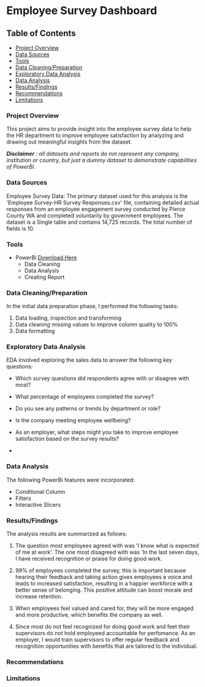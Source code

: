 # Employee Survey Dashboard

## Table of Contents

- [Project Overview](#project-overview)
- [Data Sources](#data-sources)
- [Tools](#tools)
- [Data Cleaning/Preparation](#data-cleaningpreparation)
- [Exploratory Data Analysis](#exploratory-data-analysis)
- [Data Analysis](#data-analysis)
- [Results/Findings](#resultsfindings)
- [Recommendations](#recommendations)
- [Limitations](#limitations)

### Project Overview

This project aims to provide insight into the employee survey data to help the HR department to improve employee satisfaction by analyzing and drawing out meaningful insights from the dataset.

**_Disclaimer_** : _all datasets and reports do not represent any company, institution or country, but just a dummy dataset to demonstrate capabilities of PowerBi._

### Data Sources

Employee Survey Data: The primary dataset used for this analysis is the 'Employee Survey-HR Survey Responses.csv' file, containing detailed actual responses from an employee engagement survey conducted
by Pierce County WA and completed voluntarily by government employees. The dataset is a Single table
and contains 14,725 records. The total number of fields is 10.

### Tools

- PowerBi [Download Here](https://microsoft.com)
  - Data Cleaning
  - Data Analysis
  - Creating Report

### Data Cleaning/Preparation

In the initial data preparation phase, I performed the following tasks:

1. Data loading, inspection and transforming
2. Data cleaning missing values to improve column quality to 100%
3. Data formatting

### Exploratory Data Analysis

EDA involved exploring the sales data to answer the following key questions:

- Which survey questions did respondents agree with or disagree with most?

- What percentage of employees completed the survey?

- Do you see any patterns or trends by department or role?

- Is the company meeting employee wellbeing?

- As an employer, what steps might you take to improve employee satisfaction based on the survey
  results?

-

### Data Analysis

The following PowerBi features were incorporated:

- Conditional Column
- Filters
- Interactive Slicers

### Results/Findings

The analysis results are summarized as follows:

1. The question most employees agreed with was 'I know what is expected of me at work'. The one most disagreed with was 'In the last seven days, I have received recognition or praise for doing good work.

2. 99% of employees completed the survey, this is important because hearing their feedback and taking action gives employees a voice and leads to increased satisfaction, resulting in a happier workforce with a better sense of belonging. This positive attitude can boost morale and increase retention.

3. When employees feel valued and cared for, they will be more engaged and more productive, which benefits the company as well.

4. Since most do not feel recognized for doing good work and feet their supervisors do not hold employeed accountable for perfomance. As an employer, I would train supervisors to offer regular feedback and recognition opportunities with benefits that are tailored to the individual.

### Recommendations

### Limitations
